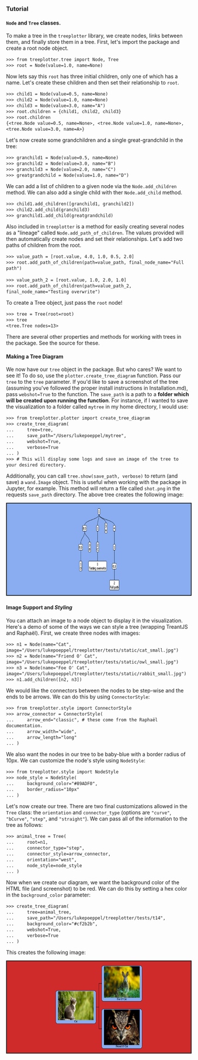 ### Tutorial
#### `Node` and `Tree` classes. 
To make a tree in the `treeplotter` library, we create nodes, links between them, and finally store them in a tree. First, let's import the package and create a root node object. 
```
>>> from treeplotter.tree import Node, Tree
>>> root = Node(value=1.0, name=None)
```
Now lets say this `root` has three initial children, only one of which has a name. Let's create these children and then set their relationship to `root`. 
```
>>> child1 = Node(value=0.5, name=None)
>>> child2 = Node(value=1.0, name=None)
>>> child3 = Node(value=3.0, name="A")
>>> root.children = {child1, child2, child3}
>>> root.children
{<tree.Node value=0.5, name=None>, <tree.Node value=1.0, name=None>, <tree.Node value=3.0, name=A>}
```
Let's now create some grandchildren and a single great-grandchild in the tree:
```
>>> granchild1 = Node(value=0.5, name=None)
>>> granchild2 = Node(value=3.0, name="B")
>>> granchild3 = Node(value=2.0, name="C")
>>> greatgrandchild = Node(value=1.0, name="D")
```
We can add a list of children to a given node via the `Node.add_children` method. We can also add a single child with ther `Node.add_child` method. 
```
>>> child1.add_children([granchild1, granchild2])
>>> child2.add_child(granchild3)
>>> granchild1.add_child(greatgrandchild)
```
Also included in `treeplotter` is a method for easily creating several nodes as a "lineage" called `Node.add_path_of_children`. The values provided will then automatically create nodes and set their relationships. Let's add two paths of children from the root. 
```
>>> value_path = [root.value, 4.0, 1.0, 0.5, 2.0]
>>> root.add_path_of_children(path=value_path, final_node_name="Full path")

>>> value_path_2 = [root.value, 1.0, 2.0, 1.0]
>>> root.add_path_of_children(path=value_path_2, final_node_name="Testing overwrite")
```
To create a Tree object, just pass the `root` node!
```
>>> tree = Tree(root=root)
>>> tree
<tree.Tree nodes=13>
```
There are several other properties and methods for working with trees in the package. See the source for these. 

#### Making a Tree Diagram
We now have our `tree` object in the package. But who cares? We want to see it! To do so, use the 
`plotter.create_tree_diagram` function. Pass our `tree` to the `tree` parameter. If you'd like to save a screenshot of the tree 
(assuming you've followed the proper install instructions in Installation.md), pass `webshot=True` to the function. The `save_path` is a path to a **folder which will be created upon running the function**. For instance, if I wanted to save the visualization to a folder called `mytree` in my home directory, I would use:
```
>>> from treeplotter.plotter import create_tree_diagram
>>> create_tree_diagram(
...     tree=tree,
...     save_path="/Users/lukepoeppel/mytree",
...     webshot=True,
...     verbose=True
... )
>>> # This will display some logs and save an image of the tree to your desired directory. 
```
Additionally, you can call `tree.show(save_path, verbose)` to return (and save) a `wand.Image` object. This 
is useful when working with the package in Jupyter, for example. This method will return a file called `shot.png` in the requests
`save_path` directory. The above tree creates the following image:

<img src="images/tutorial_tree.png" height="250" width="715" style="border: 2px solid">

#### Image Support and _Styling_
You can attach an image to a node object to display it in the visualization. Here's a demo of some of the ways
we can style a tree (wrapping TreantJS and Raphaël). First, we create three nodes with images: 
```
>>> n1 = Node(name="Cat", image="/Users/lukepoeppel/treeplotter/tests/static/cat_small.jpg")
>>> n2 = Node(name="Friend O' Cat", image="/Users/lukepoeppel/treeplotter/tests/static/owl_small.jpg")
>>> n3 = Node(name="Foe O' Cat", image="/Users/lukepoeppel/treeplotter/tests/static/rabbit_small.jpg")
>>> n1.add_children([n2, n3])
```
We would like the connectors between the nodes to be step-wise and the ends to be arrows. We can do this
by using `ConnectorStyle`:
```
>>> from treeplotter.style import ConnectorStyle
>>> arrow_connector = ConnectorStyle(
...     arrow_end="classic", # these come from the Raphaël documentation. 
...     arrow_width="wide",
...     arrow_length="long"
... )
```
We also want the nodes in our tree to be baby-blue with a border radius of 10px. We can customize the node's style
using `NodeStyle`:
```
>>> from treeplotter.style import NodeStyle
>>> node_style = NodeStyle(
...     background_color="#89ADF0",
...     border_radius="10px"
... )
```
Let's now create our tree. There are two final customizations allowed in the `Tree` class: the `orientation` and `connector_type` (options are `"curve"`, `"bCurve"`, `"step"`, and `"straight"`). We can pass all of the information to the tree as follows:
```
>>> animal_tree = Tree(
...     root=n1,
...     connector_type="step",
...     connector_style=arrow_connector,
...     orientation="west",
...     node_style=node_style
... )
```
Now when we create our diagram, we want the background color of the HTML file (and screenshot) to be red. We
can do this by setting a hex color in the `background_color` parameter:
```
>>> create_tree_diagram(
...     tree=animal_tree,
...     save_path="/Users/lukepoeppel/treeplotter/tests/t14",
...     background_color="#cf2b2b",
...     webshot=True,
...     verbose=True
... )
```
This creates the following image:

<img src="images/styled_tree.png" height="250" width="715" style="border: 2px solid">